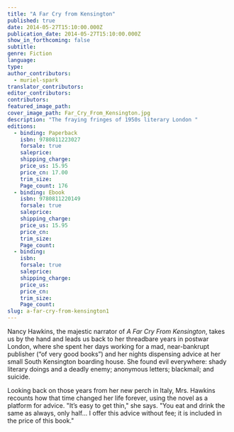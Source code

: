 ```yaml
---
title: "A Far Cry from Kensington"
published: true
date: 2014-05-27T15:10:00.000Z
publication_date: 2014-05-27T15:10:00.000Z
show_in_forthcoming: false
subtitle:
genre: Fiction
language:
type:
author_contributors:
  - muriel-spark
translator_contributors:
editor_contributors:
contributors:
featured_image_path:
cover_image_path: Far_Cry_From_Kensington.jpg
description: "The fraying fringes of 1950s literary London "
editions:
  - binding: Paperback
    isbn: 9780811223027
    forsale: true
    saleprice:
    shipping_charge:
    price_us: 15.95
    price_cn: 17.00
    trim_size:
    Page_count: 176
  - binding: Ebook
    isbn: 9780811220149
    forsale: true
    saleprice:
    shipping_charge:
    price_us: 15.95
    price_cn:
    trim_size:
    Page_count:
  - binding:
    isbn:
    forsale: true
    saleprice:
    shipping_charge:
    price_us:
    price_cn:
    trim_size:
    Page_count:
slug: a-far-cry-from-kensington1
---
```


Nancy Hawkins, the majestic narrator of _A Far Cry From Kensington_, takes us by the hand and leads us back to her threadbare years in postwar London, where she spent her days working for a mad, near-bankrupt publisher (“of very good books”) and her nights dispensing advice at her small South Kensington boarding house. She found evil everywhere: shady literary doings and a deadly enemy; anonymous letters; blackmail; and suicide.

Looking back on those years from her new perch in Italy, Mrs. Hawkins recounts how that time changed her life forever, using the novel as a platform for advice. "It’s easy to get thin," she says. "You eat and drink the same as always, only half... I offer this advice without fee; it is included in the price of this book."

